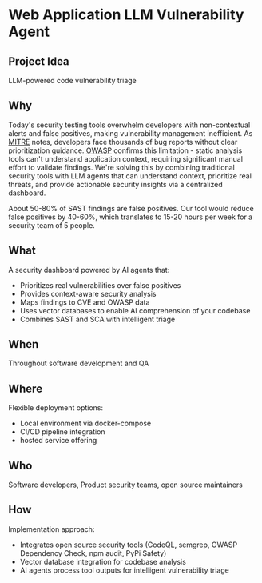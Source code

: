 # Web Application LLM Vulnerability Agent

## Project Idea

LLM-powered code vulnerability triage

## Why

Today's security testing tools overwhelm developers with non-contextual alerts and false positives, making vulnerability management inefficient. As [MITRE](https://cwe.mitre.org/cwss/cwss_v1.0.1.html) notes, developers face thousands of bug reports without clear prioritization guidance. [OWASP](https://owasp.org/www-project-web-security-testing-guide/stable/2-Introduction/) confirms this limitation - static analysis tools can't understand application context, requiring significant manual effort to validate findings. We're solving this by combining traditional security tools with LLM agents that can understand context, prioritize real threats, and provide actionable security insights via a centralized dashboard. 

About 50-80% of SAST findings are false positives. Our tool would reduce false positives by 40-60%, which translates to 15-20 hours per week for a security team of 5 people.

## What

A security dashboard powered by AI agents that:
- Prioritizes real vulnerabilities over false positives
- Provides context-aware security analysis
- Maps findings to CVE and OWASP data
- Uses vector databases to enable AI comprehension of your codebase
- Combines SAST and SCA with intelligent triage

## When

Throughout software development and QA

## Where

Flexible deployment options:
- Local environment via docker-compose
- CI/CD pipeline integration
- hosted service offering

## Who

Software developers, Product security teams, open source maintainers

## How

Implementation approach:
- Integrates open source security tools (CodeQL, semgrep, OWASP Dependency Check, npm audit, PyPi Safety)
- Vector database integration for codebase analysis
- AI agents process tool outputs for intelligent vulnerability triage




